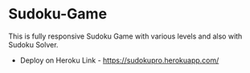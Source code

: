 # Sudoku-Game
This is fully responsive Sudoku Game with various levels and also with Sudoku Solver.

- Deploy on Heroku
Link - https://sudokupro.herokuapp.com/
